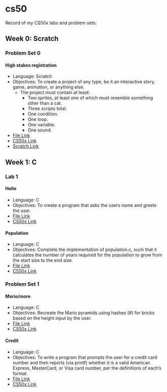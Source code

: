 # cs50

Record of my CS50x labs and problem sets:

## Week 0: Scratch
### Problem Set 0

#### High stakes registration
  - Language: Scratch
  - Objectives: To create a project of any type, be it an interactive story, game, animation, or anything else. 
    - The project must contain at least:
      - Two sprites, at least one of which must resemble something other than a cat.
      - Three scripts total.
      - One condition.
      - One loop.
      - One variable.
      - One sound.
  - [File Link](https://github.com/bananafeller/cs50/blob/008b4edc5d73c42c84ba303506faee0ad2eb8e53/w0-Scratch/High%20stakes%20registration.sb3)
  - [CS50x Link](https://cs50.harvard.edu/x/2021/psets/0/scratch/)
  - [Scratch Link](https://scratch.mit.edu/projects/479427997)

## Week 1: C
### Lab 1

#### Hello
  - Language: C
  - Objectives: To create a program that asks the users name and greets the user.
  - [File Link](https://github.com/bananafeller/cs50/blob/ee8c6dce023c0c888ebfd4242cbd718169c923e8/w1-C/lab1/hello/hello.c)
  - [CS50x Link](https://cs50.harvard.edu/x/2021/labs/1/hello/)

#### Population
  - Language: C
  - Objectives: Complete the implementation of population.c, such that it calculates the number of years required for the population to grow from the start size to the end size.
  - [File Link](https://github.com/bananafeller/cs50/blob/ee8c6dce023c0c888ebfd4242cbd718169c923e8/w1-C/lab1/population/population.c)
  - [CS50x Link](https://cs50.harvard.edu/x/2021/labs/1/population/)

### Problem Set 1

#### Mario/more
  - Language: C
  - Objectives: Recreate the Mario pyramids using hashes (#) for bricks based on the height input by the user.
  - [File Link](https://github.com/bananafeller/cs50/blob/ee8c6dce023c0c888ebfd4242cbd718169c923e8/w1-C/pset1/mario/mario.c)
  - [CS50x Link](https://cs50.harvard.edu/x/2021/psets/1/mario/more/)

#### Credit
  - Language: C
  - Objectives: To write a program that prompts the user for a credit card number and then reports (via printf) whether it is a valid American Express, MasterCard, or Visa card number, per the definitions of each’s format.
  - [File Link](https://github.com/bananafeller/cs50/blob/ee8c6dce023c0c888ebfd4242cbd718169c923e8/w1-C/pset1/credit/credit.c)
  - [CS50x Link](https://cs50.harvard.edu/x/2021/psets/1/credit/)
